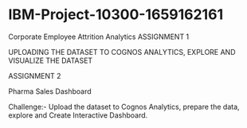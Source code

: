 # IBM-Project-10300-1659162161
Corporate Employee Attrition Analytics
ASSIGNMENT 1

UPLOADING THE DATASET TO COGNOS ANALYTICS, EXPLORE AND VISUALIZE THE DATASET

ASSIGNMENT 2

Pharma Sales Dashboard

Challenge:- Upload the dataset to Cognos Analytics, prepare the data, explore and Create Interactive
Dashboard.
